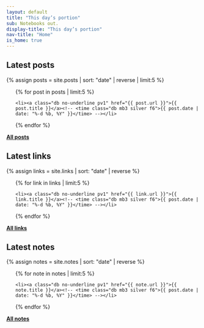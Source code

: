 ```yaml
---
layout: default
title: "This day’s portion"
sub: Notebooks out.
display-title: "This day’s portion"
nav-title: "Home"
is_home: true
---
```


## Latest posts

{% assign posts = site.posts | sort: "date" | reverse | limit:5 %}

<ul class="list mb0 pa0">

{% for post in posts | limit:5 %}

    <li><a class="db no-underline pv1" href="{{ post.url }}">{{ post.title }}</a><!-- <time class="db mb3 silver f6">{{ post.date | date: "%-d %b, %Y" }}</time> --></li>

{% endfor %}

</ul>

**[All posts](/posts/)**


## Latest links

{% assign links = site.links | sort: "date" | reverse %}

<ul class="list mb0 pa0">

{% for link in links | limit:5 %}

    <li><a class="db no-underline pv1" href="{{ link.url }}">{{ link.title }}</a><!-- <time class="db mb3 silver f6">{{ post.date | date: "%-d %b, %Y" }}</time> --></li>

{% endfor %}

</ul>

**[All links](/links/)**

## Latest notes

{% assign notes = site.notes | sort: "date" | reverse %}

<ul class="list mb0 pa0">

{% for note in notes | limit:5 %}

    <li><a class="db no-underline pv1" href="{{ note.url }}">{{ note.title }}</a><!-- <time class="db mb3 silver f6">{{ post.date | date: "%-d %b, %Y" }}</time> --></li>

{% endfor %}

</ul>

**[All notes](/notes/)**
